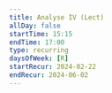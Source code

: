 ```yaml
---
title: Analyse IV (Lect)
allDay: false
startTime: 15:15
endTime: 17:00
type: recurring
daysOfWeek: [R]
startRecur: 2024-02-22
endRecur: 2024-06-02
---
```

